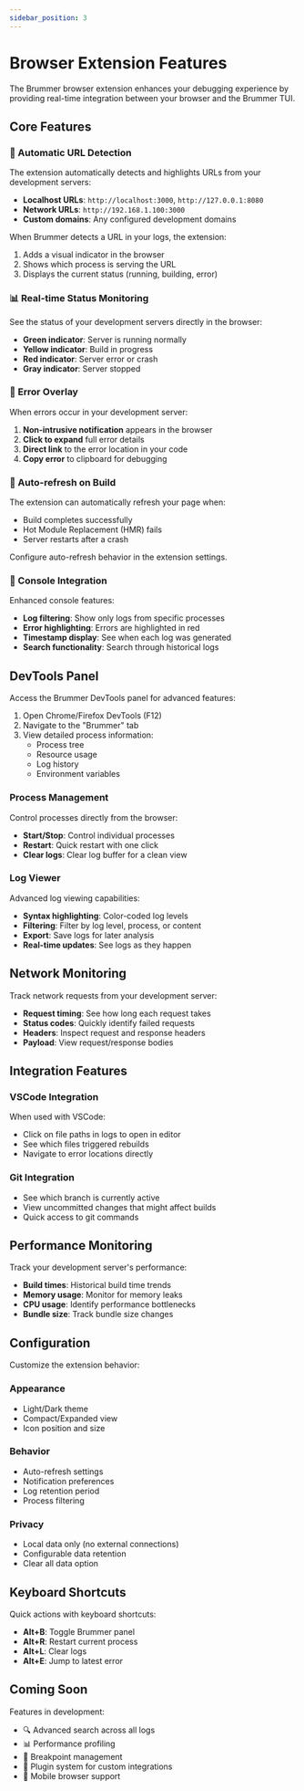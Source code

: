 ```yaml
---
sidebar_position: 3
---
```


# Browser Extension Features

The Brummer browser extension enhances your debugging experience by providing real-time integration between your browser and the Brummer TUI.

## Core Features

### 🔗 Automatic URL Detection

The extension automatically detects and highlights URLs from your development servers:

- **Localhost URLs**: `http://localhost:3000`, `http://127.0.0.1:8080`
- **Network URLs**: `http://192.168.1.100:3000`
- **Custom domains**: Any configured development domains

When Brummer detects a URL in your logs, the extension:
1. Adds a visual indicator in the browser
2. Shows which process is serving the URL
3. Displays the current status (running, building, error)

### 📊 Real-time Status Monitoring

See the status of your development servers directly in the browser:

- **Green indicator**: Server is running normally
- **Yellow indicator**: Build in progress
- **Red indicator**: Server error or crash
- **Gray indicator**: Server stopped

### 🐛 Error Overlay

When errors occur in your development server:

1. **Non-intrusive notification** appears in the browser
2. **Click to expand** full error details
3. **Direct link** to the error location in your code
4. **Copy error** to clipboard for debugging

### 🔄 Auto-refresh on Build

The extension can automatically refresh your page when:
- Build completes successfully
- Hot Module Replacement (HMR) fails
- Server restarts after a crash

Configure auto-refresh behavior in the extension settings.

### 📝 Console Integration

Enhanced console features:

- **Log filtering**: Show only logs from specific processes
- **Error highlighting**: Errors are highlighted in red
- **Timestamp display**: See when each log was generated
- **Search functionality**: Search through historical logs

## DevTools Panel

Access the Brummer DevTools panel for advanced features:

1. Open Chrome/Firefox DevTools (F12)
2. Navigate to the "Brummer" tab
3. View detailed process information:
   - Process tree
   - Resource usage
   - Log history
   - Environment variables

### Process Management

Control processes directly from the browser:

- **Start/Stop**: Control individual processes
- **Restart**: Quick restart with one click
- **Clear logs**: Clear log buffer for a clean view

### Log Viewer

Advanced log viewing capabilities:

- **Syntax highlighting**: Color-coded log levels
- **Filtering**: Filter by log level, process, or content
- **Export**: Save logs for later analysis
- **Real-time updates**: See logs as they happen

## Network Monitoring

Track network requests from your development server:

- **Request timing**: See how long each request takes
- **Status codes**: Quickly identify failed requests
- **Headers**: Inspect request and response headers
- **Payload**: View request/response bodies

## Integration Features

### VSCode Integration

When used with VSCode:
- Click on file paths in logs to open in editor
- See which files triggered rebuilds
- Navigate to error locations directly

### Git Integration

- See which branch is currently active
- View uncommitted changes that might affect builds
- Quick access to git commands

## Performance Monitoring

Track your development server's performance:

- **Build times**: Historical build time trends
- **Memory usage**: Monitor for memory leaks
- **CPU usage**: Identify performance bottlenecks
- **Bundle size**: Track bundle size changes

## Configuration

Customize the extension behavior:

### Appearance
- Light/Dark theme
- Compact/Expanded view
- Icon position and size

### Behavior
- Auto-refresh settings
- Notification preferences
- Log retention period
- Process filtering

### Privacy
- Local data only (no external connections)
- Configurable data retention
- Clear all data option

## Keyboard Shortcuts

Quick actions with keyboard shortcuts:

- **Alt+B**: Toggle Brummer panel
- **Alt+R**: Restart current process
- **Alt+L**: Clear logs
- **Alt+E**: Jump to latest error

## Coming Soon

Features in development:

- 🔍 Advanced search across all logs
- 📊 Performance profiling
- 🎯 Breakpoint management
- 🔌 Plugin system for custom integrations
- 📱 Mobile browser support